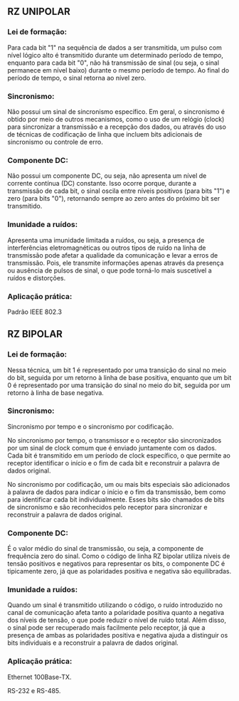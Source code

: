 ## RZ UNIPOLAR

### Lei de formação: 
Para cada bit "1" na sequência de dados a ser transmitida, um pulso com nível lógico alto é transmitido durante um determinado período de tempo, enquanto para cada bit "0", não há transmissão de sinal (ou seja, o sinal permanece em nível baixo) durante o mesmo período de tempo. Ao final do período de tempo, o sinal retorna ao nível zero.

### Sincronismo: 
Não possui um sinal de sincronismo específico. Em geral, o sincronismo é obtido por meio de outros mecanismos, como o uso de um relógio (clock) para sincronizar a transmissão e a recepção dos dados, ou através do uso de técnicas de codificação de linha que incluem bits adicionais de sincronismo ou controle de erro.

### Componente DC:
Não possui um componente DC, ou seja, não apresenta um nível de corrente contínua (DC) constante. Isso ocorre porque, durante a transmissão de cada bit, o sinal oscila entre níveis positivos (para bits "1") e zero (para bits "0"), retornando sempre ao zero antes do próximo bit ser transmitido.

### Imunidade a ruídos: 
Apresenta uma imunidade limitada a ruídos, ou seja, a presença de interferências eletromagnéticas ou outros tipos de ruído na linha de transmissão pode afetar a qualidade da comunicação e levar a erros de transmissão. Pois, ele transmite informações apenas através da presença ou ausência de pulsos de sinal, o que pode torná-lo mais suscetível a ruídos e distorções.

### Aplicação prática:
 Padrão IEEE 802.3


## RZ BIPOLAR

### Lei de formação: 
Nessa técnica, um bit 1 é representado por uma transição do sinal no meio do bit, seguida por um retorno à linha de base positiva, enquanto que um bit 0 é representado por uma transição do sinal no meio do bit, seguida por um retorno à linha de base negativa.

### Sincronismo: 
Sincronismo por tempo e o sincronismo por codificação.

No sincronismo por tempo, o transmissor e o receptor são sincronizados por um sinal de clock comum que é enviado juntamente com os dados. Cada bit é transmitido em um período de clock específico, o que permite ao receptor identificar o início e o fim de cada bit e reconstruir a palavra de dados original.

No sincronismo por codificação, um ou mais bits especiais são adicionados à palavra de dados para indicar o início e o fim da transmissão, bem como para identificar cada bit individualmente. Esses bits são chamados de bits de sincronismo e são reconhecidos pelo receptor para sincronizar e reconstruir a palavra de dados original.

### Componente DC:
É o valor médio do sinal de transmissão, ou seja, a componente de frequência zero do sinal. Como o código de linha RZ bipolar utiliza níveis de tensão positivos e negativos para representar os bits, o componente DC é tipicamente zero, já que as polaridades positiva e negativa são equilibradas.

### Imunidade a ruídos: 
Quando um sinal é transmitido utilizando o código, o ruído introduzido no canal de comunicação afeta tanto a polaridade positiva quanto a negativa dos níveis de tensão, o que pode reduzir o nível de ruído total. Além disso, o sinal pode ser recuperado mais facilmente pelo receptor, já que a presença de ambas as polaridades positiva e negativa ajuda a distinguir os bits individuais e a reconstruir a palavra de dados original.

### Aplicação prática:
Ethernet 100Base-TX.

RS-232 e RS-485.
